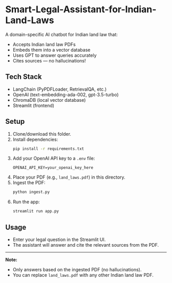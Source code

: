 # Smart-Legal-Assistant-for-Indian-Land-Laws

A domain-specific AI chatbot for Indian land law that:
- Accepts Indian land law PDFs
- Embeds them into a vector database
- Uses GPT to answer queries accurately
- Cites sources — no hallucinations!

## Tech Stack
- LangChain (PyPDFLoader, RetrievalQA, etc.)
- OpenAI (text-embedding-ada-002, gpt-3.5-turbo)
- ChromaDB (local vector database)
- Streamlit (frontend)

## Setup
1. Clone/download this folder.
2. Install dependencies:
   ```bash
   pip install -r requirements.txt
   ```
3. Add your OpenAI API key to a `.env` file:
   ```env
   OPENAI_API_KEY=your_openai_key_here
   ```
4. Place your PDF (e.g., `land_laws.pdf`) in this directory.
5. Ingest the PDF:
   ```bash
   python ingest.py
   ```
6. Run the app:
   ```bash
   streamlit run app.py
   ```

## Usage
- Enter your legal question in the Streamlit UI.
- The assistant will answer and cite the relevant sources from the PDF.

---
**Note:**
- Only answers based on the ingested PDF (no hallucinations).
- You can replace `land_laws.pdf` with any other Indian land law PDF. 
